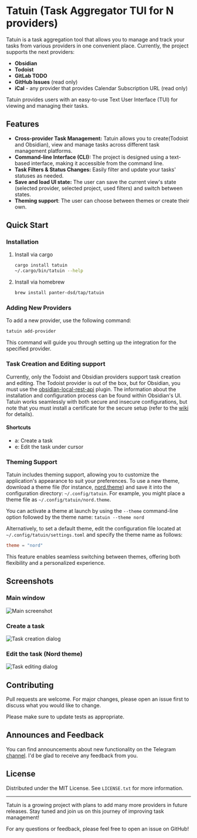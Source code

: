 # Tatuin (Task Aggregator TUI for N providers)

Tatuin is a task aggregation tool that allows you to manage and track your tasks
from various providers in one convenient place.
Currently, the project supports the next providers:

- **Obsidian**
- **Todoist**
- **GitLab TODO**
- **GitHub Issues** (read only)
- **iCal** - any provider that provides Calendar Subscription URL (read only)

Tatuin provides users with an easy-to-use Text User Interface (TUI) for viewing and managing their tasks.

## Features

- **Cross-provider Task Management:** Tatuin allows you to create(Todoist and Obsidian), view and manage tasks across different task management platforms.
- **Command-line Interface (CLI):** The project is designed using a text-based interface, making it accessible from the command line.
- **Task Filters & Status Changes:** Easily filter and update your tasks' statuses as needed.
- **Save and load UI state:** The user can save the current view's state (selected provider, selected project, used filters) and switch between states.
- **Theming support**: The user can choose between themes or create their own.

## Quick Start

### Installation

1. Install via cargo

   ```bash
   cargo install tatuin
   ~/.cargo/bin/tatuin --help
   ```

2. Install via homebrew

   ```bash
   brew install panter-dsd/tap/tatuin
   ```

### Adding New Providers

To add a new provider, use the following command:

```bash
tatuin add-provider
```

This command will guide you through setting up the integration for the specified provider.

### Task Creation and Editing support

Currently, only the Todoist and Obsidian providers support task creation and editing. The Todoist provider is out of the box, but for Obsidian,
you must use the [obsidian-local-rest-api](https://github.com/coddingtonbear/obsidian-local-rest-api) plugin.
The information about the installation and configuration process can be found within Obsidian's UI.
Tatuin works seamlessly with both secure and insecure configurations, but note that you must install a certificate for the secure setup (refer to the [wiki](https://github.com/coddingtonbear/obsidian-web/wiki/How-do-I-get-my-browser-trust-my-Obsidian-Local-REST-API-certificate%3F) for details).

#### Shortcuts

- a: Create a task
- e: Edit the task under cursor

### Theming Support

Tatuin includes theming support, allowing you to customize the application's appearance to suit your preferences. To use a new theme, download a theme file (for instance, [nord.theme](https://github.com/panter-dsd/tatuin/blob/master/assets/themes/nord.theme)) and save it into the configuration directory: `~/.config/tatuin`. For example, you might place a theme file as `~/.config/tatuin/nord.theme`.

You can activate a theme at launch by using the `--theme` command-line option followed by the theme name: `tatuin --theme nord`

Alternatively, to set a default theme, edit the configuration file located at `~/.config/tatuin/settings.toml` and specify the theme name as follows:

```toml
theme = "nord"
```

This feature enables seamless switching between themes, offering both flexibility and a personalized experience.

## Screenshots

### Main window

![Main screenshot](https://raw.github.com/panter-dsd/tatuin/master/assets/screenshots/main.png?raw=true "Main screenshot")

### Create a task

![Task creation dialog](https://raw.github.com/panter-dsd/tatuin/master/assets/screenshots/task_creation_dialog.png?raw=true "Task creation dialog")

### Edit the task (Nord theme)

![Task editing dialog](https://raw.github.com/panter-dsd/tatuin/master/assets/screenshots/task_editing_nord_theme.png?raw=true "Task editing dialog")

## Contributing

Pull requests are welcome. For major changes, please open an issue first to discuss what you would like to change.

Please make sure to update tests as appropriate.

## Announces and Feedback

You can find announcements about new functionality on the Telegram [channel](https://t.me/tatuin_project).
I'd be glad to receive any feedback from you.

## License

Distributed under the MIT License. See `LICENSE.txt` for more information.

---

Tatuin is a growing project with plans to add many more providers in future releases. Stay tuned and join us on this journey of improving task management!

For any questions or feedback, please feel free to open an issue on GitHub!
